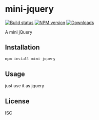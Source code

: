 mini-jquery
===

[![Build status][travis-image]][travis-url]
[![NPM version][npm-image]][npm-url]
[![Downloads][downloads-image]][downloads-url]

A mini jQuery

Installation
---

```sh
npm install mini-jquery
```

Usage
---

just use it as jquery

License
---

ISC

[npm-image]: https://img.shields.io/npm/v/mini-jquery.svg?style=flat-square
[npm-url]: https://npmjs.org/package/mini-jquery
[travis-image]: https://img.shields.io/travis/chunpu/mini-jquery.svg?style=flat-square
[travis-url]: https://travis-ci.org/chunpu/mini-jquery
[downloads-image]: http://img.shields.io/npm/dm/mini-jquery.svg?style=flat-square
[downloads-url]: https://npmjs.org/package/mini-jquery
